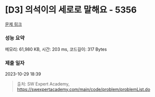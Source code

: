 # [D3] 의석이의 세로로 말해요 - 5356 

[문제 링크](https://swexpertacademy.com/main/code/problem/problemDetail.do?contestProbId=AWVWgkP6sQ0DFAUO) 

### 성능 요약

메모리: 61,980 KB, 시간: 203 ms, 코드길이: 317 Bytes

### 제출 일자

2023-10-29 18:39



> 출처: SW Expert Academy, https://swexpertacademy.com/main/code/problem/problemList.do